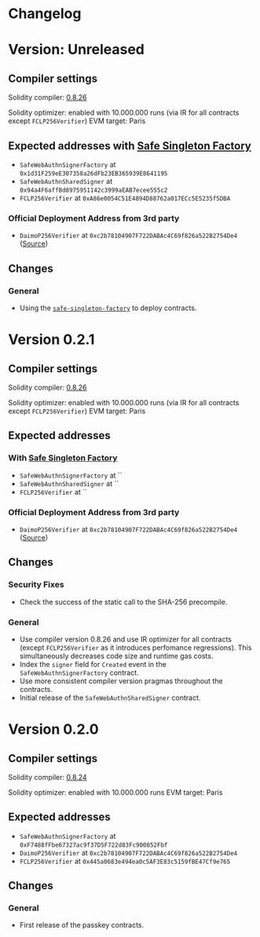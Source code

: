 # Changelog

# Version: Unreleased

## Compiler settings

Solidity compiler: [0.8.26](https://github.com/ethereum/solidity/releases/tag/v0.8.26)

Solidity optimizer: enabled with 10.000.000 runs (via IR for all contracts except `FCLP256Verifier`)
EVM target: Paris

## Expected addresses with [Safe Singleton Factory](https://github.com/safe-global/safe-singleton-factory)

- `SafeWebAuthnSignerFactory` at `0x1d31F259eE307358a26dFb23EB365939E8641195`
- `SafeWebAuthnSharedSigner` at `0x94a4F6affBd8975951142c3999aEAB7ecee555c2`
- `FCLP256Verifier` at `0xA86e0054C51E4894D88762a017ECc5E5235f5DBA`

### Official Deployment Address from 3rd party

- `DaimoP256Verifier` at `0xc2b78104907F722DABAc4C69f826a522B2754De4` ([Source](https://p256.eth.limo/))

## Changes

### General

- Using the [`safe-singleton-factory`](https://github.com/safe-global/safe-singleton-factory) to deploy contracts.

# Version 0.2.1

## Compiler settings

Solidity compiler: [0.8.26](https://github.com/ethereum/solidity/releases/tag/v0.8.26)

Solidity optimizer: enabled with 10.000.000 runs (via IR for all contracts except `FCLP256Verifier`)
EVM target: Paris

## Expected addresses

### With [Safe Singleton Factory](https://github.com/safe-global/safe-singleton-factory)

- `SafeWebAuthnSignerFactory` at ``
- `SafeWebAuthnSharedSigner` at ``
- `FCLP256Verifier` at ``

### Official Deployment Address from 3rd party

- `DaimoP256Verifier` at `0xc2b78104907F722DABAc4C69f826a522B2754De4` ([Source](https://p256.eth.limo/))

## Changes

### Security Fixes

- Check the success of the static call to the SHA-256 precompile.

### General

- Use compiler version 0.8.26 and use IR optimizer for all contracts (except `FCLP256Verifier` as it introduces perfomance regressions). This simultaneously decreases code size and runtime gas costs.
- Index the `signer` field for `Created` event in the `SafeWebAuthnSignerFactory` contract.
- Use more consistent compiler version pragmas throughout the contracts.
- Initial release of the `SafeWebAuthnSharedSigner` contract.

# Version 0.2.0

## Compiler settings

Solidity compiler: [0.8.24](https://github.com/ethereum/solidity/releases/tag/v0.8.24)

Solidity optimizer: enabled with 10.000.000 runs
EVM target: Paris

## Expected addresses

- `SafeWebAuthnSignerFactory` at `0xF7488fFbe67327ac9f37D5F722d83Fc900852Fbf`
- `DaimoP256Verifier` at `0xc2b78104907F722DABAc4C69f826a522B2754De4`
- `FCLP256Verifier` at `0x445a0683e494ea0c5AF3E83c5159fBE47Cf9e765`

## Changes

### General

- First release of the passkey contracts.

